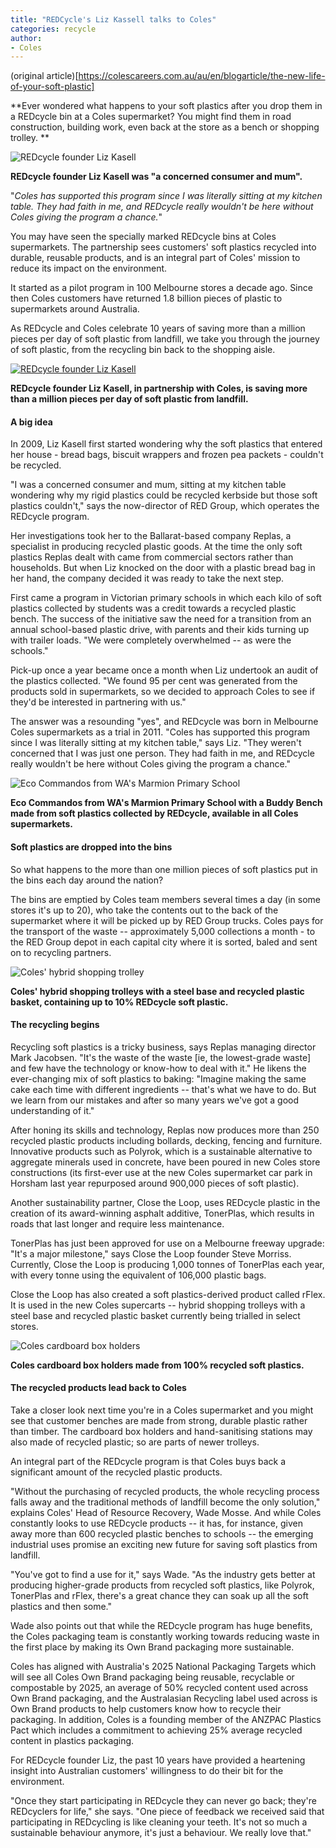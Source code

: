 ```yaml
---
title: "REDCycle's Liz Kassell talks to Coles"
categories: recycle
author:
- Coles
---
```


(original article)[https://colescareers.com.au/au/en/blogarticle/the-new-life-of-your-soft-plastic]  

**Ever wondered what happens to your soft plastics after you drop them in a REDcycle bin at a Coles supermarket? You might find them in road construction, building work, even back at the store as a bench or shopping trolley. **

![REDcycle founder Liz Kasell](https://www.coles.com.au/content/dam/coles/whats-happening/og-images/Nov21-Liz-Kasell-1200x627.jpg)

**REDcycle founder Liz Kasell was "a concerned consumer and mum".**

"*Coles has supported this program since I was literally sitting at my kitchen table. They had faith in me, and REDcycle really wouldn't be here without Coles giving the program a chance.*"

You may have seen the specially marked REDcycle bins at Coles supermarkets. The partnership sees customers' soft plastics recycled into durable, reusable products, and is an integral part of Coles' mission to reduce its impact on the environment.

It started as a pilot program in 100 Melbourne stores a decade ago. Since then Coles customers have returned 1.8 billion pieces of plastic to supermarkets around Australia. 

As REDcycle and Coles celebrate 10 years of saving more than a million pieces per day of soft plastic from landfill, we take you through the journey of soft plastic, from the recycling bin back to the shopping aisle. 

[![REDcycle founder Liz Kasell](https://www.coles.com.au/content/dam/coles/whats-happening/feature-images(1200x627)/Nov21-REDcycle-Liz-pic-971x462.jpg)](https://www.coles.com.au/content/dam/coles/whats-happening/feature-images(1200x627)/Nov21-REDcycle-Liz-pic-971x462.jpg)

**REDcycle founder Liz Kasell, in partnership with Coles, is saving more than a million pieces per day of soft plastic from landfill.**

#### A big idea

In 2009, Liz Kasell first started wondering why the soft plastics that entered her house - bread bags, biscuit wrappers and frozen pea packets - couldn't be recycled.

"I was a concerned consumer and mum, sitting at my kitchen table wondering why my rigid plastics could be recycled kerbside but those soft plastics couldn't," says the now-director of RED Group, which operates the REDcycle program.

Her investigations took her to the Ballarat-based company Replas, a specialist in producing recycled plastic goods. At the time the only soft plastics Replas dealt with came from commercial sectors rather than households. But when Liz knocked on the door with a plastic bread bag in her hand, the company decided it was ready to take the next step.

First came a program in Victorian primary schools in which each kilo of soft plastics collected by students was a credit towards a recycled plastic bench. The success of the initiative saw the need for a transition from an annual school-based plastic drive, with parents and their kids turning up with trailer loads. "We were completely overwhelmed -- as were the schools."

Pick-up once a year became once a month when Liz undertook an audit of the plastics collected. "We found 95 per cent was generated from the products sold in supermarkets, so we decided to approach Coles to see if they'd be interested in partnering with us."

The answer was a resounding "yes", and REDcycle was born in Melbourne Coles supermarkets as a trial in 2011. "Coles has supported this program since I was literally sitting at my kitchen table," says Liz. "They weren't concerned that I was just one person. They had faith in me, and REDcycle really wouldn't be here without Coles giving the program a chance."

![Eco Commandos from WA's Marmion Primary School ](https://www.coles.com.au/content/dam/coles/whats-happening/feature-images(1200x627)/Buddy%20bench%20and%20recycle%20bin%20971x462.jpg)

**Eco Commandos from WA's Marmion Primary School with a Buddy Bench made from soft plastics collected by REDcycle, available in all Coles supermarkets.**

#### Soft plastics are dropped into the bins

So what happens to the more than one million pieces of soft plastics put in the bins each day around the nation? 

The bins are emptied by Coles team members several times a day (in some stores it's up to 20), who take the contents out to the back of the supermarket where it will be picked up by RED Group trucks. Coles pays for the transport of the waste -- approximately 5,000 collections a month - to the RED Group depot in each capital city where it is sorted, baled and sent on to recycling partners. 

![Coles' hybrid shopping trolley](https://www.coles.com.au/content/dam/coles/whats-happening/feature-images(1200x627)/Trolleys%20971x462%20.jpg)

**Coles' hybrid shopping trolleys with a steel base and recycled plastic basket, containing up to 10% REDcycle soft plastic.**

#### The recycling begins

Recycling soft plastics is a tricky business, says Replas managing director Mark Jacobsen. "It's the waste of the waste [ie, the lowest-grade waste] and few have the technology or know-how to deal with it." He likens the ever-changing mix of soft plastics to baking: "Imagine making the same cake each time with different ingredients -- that's what we have to do. But we learn from our mistakes and after so many years we've got a good understanding of it."

After honing its skills and technology, Replas now produces more than 250 recycled plastic products including bollards, decking, fencing and furniture. Innovative products such as Polyrok, which is a sustainable alternative to aggregate minerals used in concrete, have been poured in new Coles store constructions (its first-ever use at the new Coles supermarket car park in Horsham last year repurposed around 900,000 pieces of soft plastic).  

Another sustainability partner, Close the Loop, uses REDcycle plastic in the creation of its award-winning asphalt additive, TonerPlas, which results in roads that last longer and require less maintenance. 

TonerPlas has just been approved for use on a Melbourne freeway upgrade: "It's a major milestone," says Close the Loop founder Steve Morriss. Currently, Close the Loop is producing 1,000 tonnes of TonerPlas each year, with every tonne using the equivalent of 106,000 plastic bags. 

Close the Loop has also created a soft plastics-derived product called rFlex. It is used in the new Coles supercarts -- hybrid shopping trolleys with a steel base and recycled plastic basket currently being trialled in select stores. 

![Coles cardboard box holders ](https://www.coles.com.au/content/dam/coles/whats-happening/feature-images(1200x627)/Recycled%20box%20container%20971x462.jpg)

**Coles cardboard box holders made from 100% recycled soft plastics.**

#### The recycled products lead back to Coles

Take a closer look next time you're in a Coles supermarket and you might see that customer benches are made from strong, durable plastic rather than timber. The cardboard box holders and hand-sanitising stations may also made of recycled plastic; so are parts of newer trolleys.

An integral part of the REDcycle program is that Coles buys back a significant amount of the recycled plastic products. 

"Without the purchasing of recycled products, the whole recycling process falls away and the traditional methods of landfill become the only solution," explains Coles' Head of Resource Recovery, Wade Mosse. And while Coles constantly looks to use REDcycle products -- it has, for instance, given away more than 600 recycled plastic benches to schools -- the emerging industrial uses promise an exciting new future for saving soft plastics from landfill. 

"You've got to find a use for it," says Wade. "As the industry gets better at producing higher-grade products from recycled soft plastics, like Polyrok, TonerPlas and rFlex, there's a great chance they can soak up all the soft plastics and then some."

Wade also points out that while the REDcycle program has huge benefits, the Coles packaging team is constantly working towards reducing waste in the first place by making its Own Brand packaging more sustainable.

Coles has aligned with Australia's 2025 National Packaging Targets which will see all Coles Own Brand packaging being reusable, recyclable or compostable by 2025, an average of 50% recycled content used across Own Brand packaging, and the Australasian Recycling label used across is Own Brand products to help customers know how to recycle their packaging. In addition, Coles is a founding member of the ANZPAC Plastics Pact which includes a commitment to achieving 25% average recycled content in plastics packaging.

For REDcycle founder Liz, the past 10 years have provided a heartening insight into Australian customers' willingness to do their bit for the environment. 

"Once they start participating in REDcycle they can never go back; they're REDcyclers for life," she says. "One piece of feedback we received said that participating in REDcycling is like cleaning your teeth. It's not so much a sustainable behaviour anymore, it's just a behaviour. We really love that."